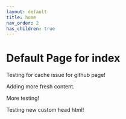 ```yaml
---
layout: default
title: home
nav_order: 2
has_children: true
---
```


# Default Page for index

Testing for cache issue for github page!

Adding more fresh content.

More testing!

Testing new custom head html!
